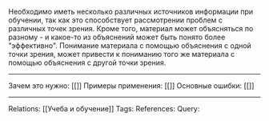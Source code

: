 Необходимо иметь несколько различных источников информации при обучении, так как это способствует рассмотрении проблем с различных точек зрения. Кроме того, материал может объясняться по разному - и какое-то из объяснений может быть понято более "эффективно". Понимание материала с помощью объяснения с одной точки зрения, может привести к пониманию того же материала с помощью объяснения с другой точки зрения. 

___
Зачем это нужно: [[]] 
Примеры применения: [[]] 
Основные ошибки: [[]]
___
Relations: [[Учеба и обучение]] 
Tags: 
References: 
Query: 